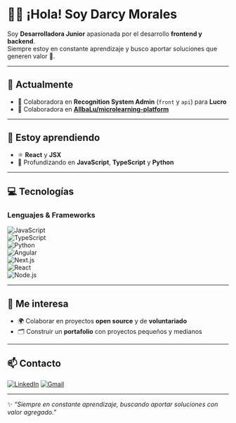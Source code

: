 
# 👩‍💻 ¡Hola! Soy Darcy Morales  

Soy **Desarrolladora Junior** apasionada por el desarrollo **frontend y backend**.  
Siempre estoy en constante aprendizaje y busco aportar soluciones que generen valor 🚀.  

---

## 🔭 Actualmente
- 🚧 Colaboradora en **Recognition System Admin** (`front` y `api`) para **Lucro**  
- 🤝 Colaboradora en **[AllbaLu/microlearning-platform](https://github.com/AllbaLu/microlearning-platform)**  

---

## 🌱 Estoy aprendiendo
- ⚛️ **React** y **JSX**  
- 📌 Profundizando en **JavaScript**, **TypeScript** y **Python**  

---

## 💻 Tecnologías  

### Lenguajes & Frameworks
![JavaScript](https://img.shields.io/badge/JavaScript-F7E017?style=for-the-badge&logo=javascript&logoColor=000)  
![TypeScript](https://img.shields.io/badge/TypeScript-007ACC?style=for-the-badge&logo=typescript&logoColor=fff)  
![Python](https://img.shields.io/badge/Python-3776AB?style=for-the-badge&logo=python&logoColor=fff)  
![Angular](https://img.shields.io/badge/Angular-DD0031?style=for-the-badge&logo=angular&logoColor=fff)  
![Next.js](https://img.shields.io/badge/Next.js-000000?style=for-the-badge&logo=nextdotjs&logoColor=fff)  
![React](https://img.shields.io/badge/React-61DAFB?style=for-the-badge&logo=react&logoColor=000)  
![Node.js](https://img.shields.io/badge/Node.js-339933?style=for-the-badge&logo=nodedotjs&logoColor=fff)  

---

## 🤝 Me interesa
- 🌍 Colaborar en proyectos **open source** y de **voluntariado**  
- 🗂️ Construir un **portafolio** con proyectos pequeños y medianos  

---

## 📫 Contacto
[![LinkedIn](https://img.shields.io/badge/LinkedIn-0077B5?style=for-the-badge&logo=linkedin&logoColor=fff)](https://www.linkedin.com/in/darcy-morales-911964367/) 
[![Gmail](https://img.shields.io/badge/Gmail-D14836?style=for-the-badge&logo=gmail&logoColor=white)](mailto:darciiimorales17@gmail.com)

---

✨ *“Siempre en constante aprendizaje, buscando aportar soluciones con valor agregado.”*  



